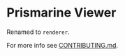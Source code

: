 # Prismarine Viewer

Renamed to `renderer`.

For more info see [CONTRIBUTING.md](../CONTRIBUTING.md).
